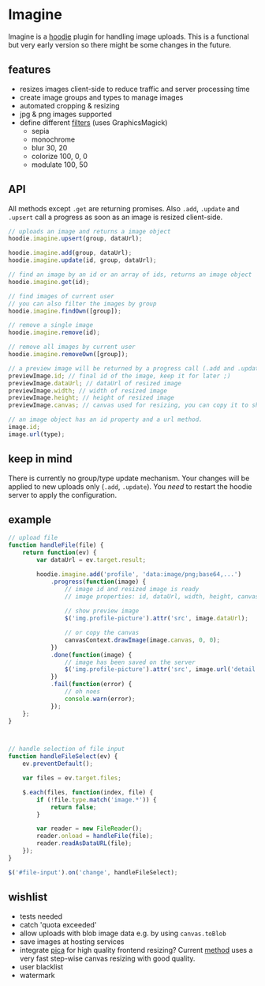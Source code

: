 # Imagine

Imagine is a [hoodie](//hood.ie) plugin for handling image uploads. This is a functional but very early version so there might be some changes in the future.

## features
- resizes images client-side to reduce traffic and server processing time
- create image groups and types to manage images
- automated cropping & resizing
- jpg & png images supported
- define different [filters](http://aheckmann.github.io/gm/docs.html) (uses GraphicsMagick)
    + sepia
    + monochrome
    + blur 30, 20
    + colorize 100, 0, 0
    + modulate 100, 50


## API
All methods except `.get` are returning promises. Also `.add`, `.update` and `.upsert` call a progress as soon as an image is resized client-side.
```javascript
// uploads an image and returns a image object
hoodie.imagine.upsert(group, dataUrl);

hoodie.imagine.add(group, dataUrl);
hoodie.imagine.update(id, group, dataUrl);

// find an image by an id or an array of ids, returns an image object
hoodie.imagine.get(id);

// find images of current user
// you can also filter the images by group
hoodie.imagine.findOwn([group]);

// remove a single image
hoodie.imagine.remove(id);

// remove all images by current user
hoodie.imagine.removeOwn([group]);

// a preview image will be returned by a progress call (.add and .update only)
previewImage.id; // final id of the image, keep it for later ;)
previewImage.dataUrl; // dataUrl of resized image
previewImage.width; // width of resized image
previewImage.height; // height of resized image
previewImage.canvas; // canvas used for resizing, you can copy it to show a preview

// an image object has an id property and a url method. 
image.id;
image.url(type);
```


## keep in mind
There is currently no group/type update mechanism. Your changes will be applied to new uploads only (`.add`, `.update`). You *need* to restart the hoodie server to apply the configuration.


## example
```javascript
// upload file
function handleFile(file) {
    return function(ev) {
        var dataUrl = ev.target.result;

        hoodie.imagine.add('profile', 'data:image/png;base64,...')
            .progress(function(image) {
                // image id and resized image is ready    
                // image properties: id, dataUrl, width, height, canvas
                            
                // show preview image
                $('img.profile-picture').attr('src', image.dataUrl);

                // or copy the canvas
                canvasContext.drawImage(image.canvas, 0, 0);
            })
            .done(function(image) {
                // image has been saved on the server
                $('img.profile-picture').attr('src', image.url('detail'));
            })
            .fail(function(error) {
                // oh noes
                console.warn(error);
            });        
    };
}



// handle selection of file input
function handleFileSelect(ev) {
    ev.preventDefault();

    var files = ev.target.files;

    $.each(files, function(index, file) {
        if (!file.type.match('image.*')) {
            return false;
        }

        var reader = new FileReader();
        reader.onload = handleFile(file);
        reader.readAsDataURL(file);
    });
}

$('#file-input').on('change', handleFileSelect);
```


## wishlist
- tests needed
- catch 'quota exceeded'
- allow uploads with blob image data e.g. by using `canvas.toBlob`
- save images at hosting services
- integrate [pica](https://github.com/nodeca/pica) for high quality frontend resizing? Current [method](http://stackoverflow.com/questions/17861447/html5-canvas-drawimage-how-to-apply-antialiasing) uses a very fast step-wise canvas resizing with good quality.
- user blacklist
- watermark
